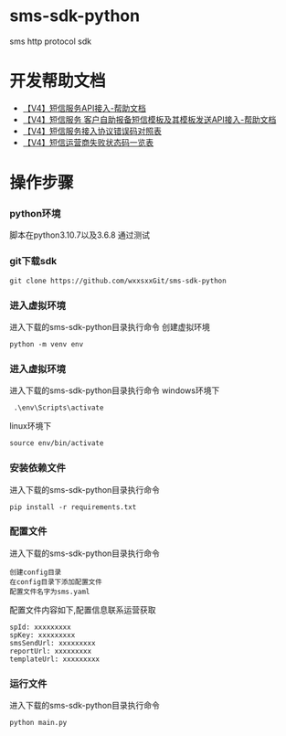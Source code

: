 # sms-sdk-python

sms http protocol sdk

# 开发帮助文档

- [【V4】短信服务API接入-帮助文档][]
- [【V4】短信服务 客户自助报备短信模板及其模板发送API接入-帮助文档][]
- [【V4】短信服务接入协议错误码对照表][]
- [【V4】短信运营商失败状态码一览表][]

[【V4】短信服务API接入-帮助文档]:https://api-wiki.wxxsxx.com
[【V4】短信服务 客户自助报备短信模板及其模板发送API接入-帮助文档]:https://www.yuque.com/docs/share/8446f03b-5132-4e87-b8d6-48b9cee0846a
[【V4】短信服务接入协议错误码对照表]:https://thoughts.teambition.com/share/5f22592404ce5e001a397794

[【V4】短信运营商失败状态码一览表]:https://thoughts.teambition.com/share/62f9aa40f3d36d0041586a7f#title=运营商短信失败状态码一览表

# 操作步骤

### python环境
脚本在python3.10.7以及3.6.8 通过测试

### git下载sdk
```
git clone https://github.com/wxxsxxGit/sms-sdk-python
```

### 进入虚拟环境

进入下载的sms-sdk-python目录执行命令
创建虚拟环境
```         
python -m venv env
```

### 进入虚拟环境
进入下载的sms-sdk-python目录执行命令
windows环境下
```
 .\env\Scripts\activate
 ```
linux环境下
```
source env/bin/activate
```

### 安装依赖文件
进入下载的sms-sdk-python目录执行命令
```
pip install -r requirements.txt
```

### 配置文件
进入下载的sms-sdk-python目录执行命令
```
创建config目录
在config目录下添加配置文件
配置文件名字为sms.yaml
```
配置文件内容如下,配置信息联系运营获取
```
spId: xxxxxxxxx
spKey: xxxxxxxxx
smsSendUrl: xxxxxxxxx
reportUrl: xxxxxxxxx
templateUrl: xxxxxxxxx
```

### 运行文件
进入下载的sms-sdk-python目录执行命令
```
python main.py
```
